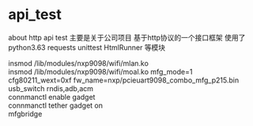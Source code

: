 # api_test
about http api test
主要是关于公司项目 基于http协议的一个接口框架
使用了python3.63  requests   unittest    HtmlRunner 等模块


insmod /lib/modules/nxp9098/wifi/mlan.ko  
insmod /lib/modules/nxp9098/wifi/moal.ko mfg_mode=1 cfg80211_wext=0xf fw_name=nxp/pcieuart9098_combo_mfg_p215.bin  
usb_switch rndis,adb,acm  
connmanctl enable gadget  
connmanctl tether gadget on  
mfgbridge  
